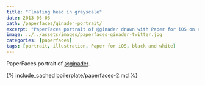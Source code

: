```yaml
---
title: "Floating head in grayscale"
date: 2013-06-03
path: /paperfaces/ginader-portrait/
excerpt: "PaperFaces portrait of @ginader drawn with Paper for iOS on an iPad."
image: ../../assets/images/paperfaces-ginader-twitter.jpg
categories: [paperfaces]
tags: [portrait, illustration, Paper for iOS, black and white]
---
```


PaperFaces portrait of [@ginader](https://twitter.com/ginader).

{% include_cached boilerplate/paperfaces-2.md %}
